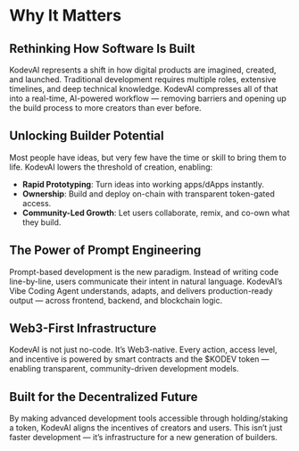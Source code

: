 # Why It Matters

## Rethinking How Software Is Built

KodevAI represents a shift in how digital products are imagined, created, and launched. Traditional development requires multiple roles, extensive timelines, and deep technical knowledge. KodevAI compresses all of that into a real-time, AI-powered workflow — removing barriers and opening up the build process to more creators than ever before.

## Unlocking Builder Potential

Most people have ideas, but very few have the time or skill to bring them to life. KodevAI lowers the threshold of creation, enabling:

* **Rapid Prototyping**: Turn ideas into working apps/dApps instantly.
* **Ownership**: Build and deploy on-chain with transparent token-gated access.
* **Community-Led Growth**: Let users collaborate, remix, and co-own what they build.

## The Power of Prompt Engineering

Prompt-based development is the new paradigm. Instead of writing code line-by-line, users communicate their intent in natural language. KodevAI’s Vibe Coding Agent understands, adapts, and delivers production-ready output — across frontend, backend, and blockchain logic.

## Web3-First Infrastructure

KodevAI is not just no-code. It’s Web3-native. Every action, access level, and incentive is powered by smart contracts and the \$KODEV token — enabling transparent, community-driven development models.

## Built for the Decentralized Future

By making advanced development tools accessible through holding/staking a token, KodevAI aligns the incentives of creators and users. This isn’t just faster development — it’s infrastructure for a new generation of builders.
